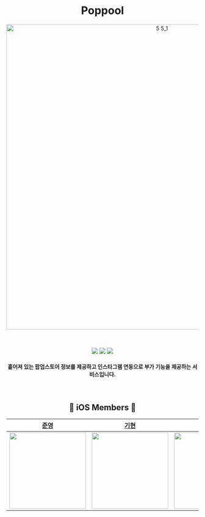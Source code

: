 <div align="center">

  # Poppool
  <img width="800" alt="5 5_1" src="https://github.com/user-attachments/assets/d381d6b0-bc95-46ef-9e85-ae886548a2c4" />

  <br><br>
  <img src="https://img.shields.io/badge/Xcode-16.2-blue?logo=Xcode"/>
  <img src="https://img.shields.io/badge/Swift-5.9-red?logo=swift"/>
  <img src="https://img.shields.io/badge/iOS-16.0+-black?logo=apple"/>

  <h4>흩어져 있는 팝업스토어 정보를 제공하고 인스타그램 연동으로 부가 기능을 제공하는 서비스입니다.
  
</div>

<div align=center>

<br>

##  iOS Members 
  
|[준영](https://github.com/dongglehada)|[기현](https://github.com/zzangzzangguy)|[영훈](https://github.com/0Hooni)|
|:-----:|:-----:|:-----:|
<img width="200px" src="https://avatars.githubusercontent.com/u/112812473?v=4"/> | <img width="200px" src="https://avatars.githubusercontent.com/u/122965360?v=4"/> | <img width="200px" src="https://avatars.githubusercontent.com/u/37678646?v=4"/> |

<br>
</div>
